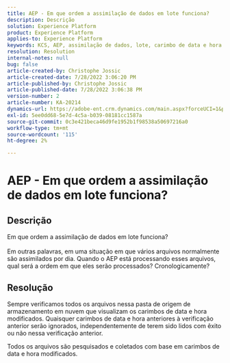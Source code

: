 ```yaml
---
title: AEP - Em que ordem a assimilação de dados em lote funciona?
description: Descrição
solution: Experience Platform
product: Experience Platform
applies-to: Experience Platform
keywords: KCS, AEP, assimilação de dados, lote, carimbo de data e hora
resolution: Resolution
internal-notes: null
bug: false
article-created-by: Christophe Jossic
article-created-date: 7/28/2022 3:06:20 PM
article-published-by: Christophe Jossic
article-published-date: 7/28/2022 3:06:38 PM
version-number: 2
article-number: KA-20214
dynamics-url: https://adobe-ent.crm.dynamics.com/main.aspx?forceUCI=1&pagetype=entityrecord&etn=knowledgearticle&id=c18d60d0-860e-ed11-82e5-000d3a379dbc
exl-id: 5ee0dd68-5e7d-4c5a-b039-08181cc1587a
source-git-commit: 0c3e421beca46d9fe1952b1f98538a50697216a0
workflow-type: tm+mt
source-wordcount: '115'
ht-degree: 2%

---
```


# AEP - Em que ordem a assimilação de dados em lote funciona?

## Descrição

Em que ordem a assimilação de dados em lote funciona?<br><br>Em outras palavras, em uma situação em que vários arquivos normalmente são assimilados por dia. Quando o AEP está processando esses arquivos, qual será a ordem em que eles serão processados? Cronologicamente?

## Resolução


Sempre verificamos todos os arquivos nessa pasta de origem de armazenamento em nuvem que visualizam os carimbos de data e hora modificados. Quaisquer carimbos de data e hora anteriores à verificação anterior serão ignorados, independentemente de terem sido lidos com êxito ou não nessa verificação anterior.

Todos os arquivos são pesquisados e coletados com base em carimbos de data e hora modificados.

